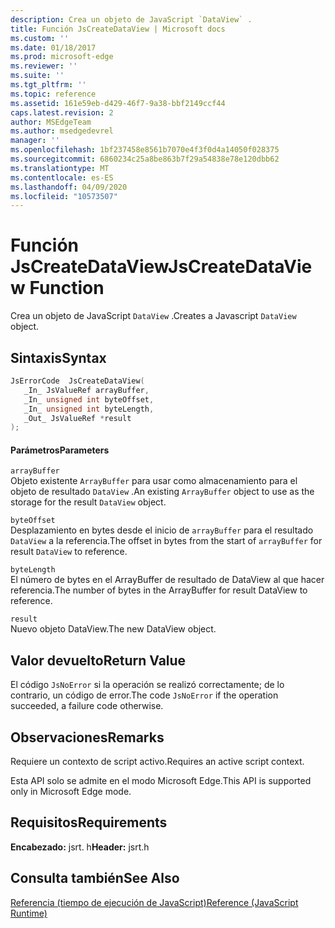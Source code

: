 ```yaml
---
description: Crea un objeto de JavaScript `DataView` .
title: Función JsCreateDataView | Microsoft docs
ms.custom: ''
ms.date: 01/18/2017
ms.prod: microsoft-edge
ms.reviewer: ''
ms.suite: ''
ms.tgt_pltfrm: ''
ms.topic: reference
ms.assetid: 161e59eb-d429-46f7-9a38-bbf2149ccf44
caps.latest.revision: 2
author: MSEdgeTeam
ms.author: msedgedevrel
manager: ''
ms.openlocfilehash: 1bf237458e8561b7070e4f3f0d4a14050f028375
ms.sourcegitcommit: 6860234c25a8be863b7f29a54838e78e120dbb62
ms.translationtype: MT
ms.contentlocale: es-ES
ms.lasthandoff: 04/09/2020
ms.locfileid: "10573507"
---
```

# <span data-ttu-id="95a96-103">Función JsCreateDataView</span><span class="sxs-lookup"><span data-stu-id="95a96-103">JsCreateDataView Function</span></span>
<span data-ttu-id="95a96-104">Crea un objeto de JavaScript `DataView` .</span><span class="sxs-lookup"><span data-stu-id="95a96-104">Creates a Javascript `DataView` object.</span></span>  
  
## <span data-ttu-id="95a96-105">Sintaxis</span><span class="sxs-lookup"><span data-stu-id="95a96-105">Syntax</span></span>  
  
```cpp  
JsErrorCode  JsCreateDataView(  
   _In_ JsValueRef arrayBuffer,  
   _In_ unsigned int byteOffset,  
   _In_ unsigned int byteLength,  
   _Out_ JsValueRef *result  
);  
```  
  
#### <span data-ttu-id="95a96-106">Parámetros</span><span class="sxs-lookup"><span data-stu-id="95a96-106">Parameters</span></span>  
 `arrayBuffer`  
 <span data-ttu-id="95a96-107">Objeto existente `ArrayBuffer` para usar como almacenamiento para el objeto de resultado `DataView` .</span><span class="sxs-lookup"><span data-stu-id="95a96-107">An existing `ArrayBuffer` object to use as the storage for the result `DataView` object.</span></span>  
  
 `byteOffset`  
 <span data-ttu-id="95a96-108">Desplazamiento en bytes desde el inicio de `arrayBuffer` para el resultado `DataView` a la referencia.</span><span class="sxs-lookup"><span data-stu-id="95a96-108">The offset in bytes from the start of `arrayBuffer` for result `DataView` to reference.</span></span>  
  
 `byteLength`  
 <span data-ttu-id="95a96-109">El número de bytes en el ArrayBuffer de resultado de DataView al que hacer referencia.</span><span class="sxs-lookup"><span data-stu-id="95a96-109">The number of bytes in the ArrayBuffer for result DataView to reference.</span></span>  
  
 `result`  
 <span data-ttu-id="95a96-110">Nuevo objeto DataView.</span><span class="sxs-lookup"><span data-stu-id="95a96-110">The new DataView object.</span></span>  
  
## <span data-ttu-id="95a96-111">Valor devuelto</span><span class="sxs-lookup"><span data-stu-id="95a96-111">Return Value</span></span>  
 <span data-ttu-id="95a96-112">El código `JsNoError` si la operación se realizó correctamente; de lo contrario, un código de error.</span><span class="sxs-lookup"><span data-stu-id="95a96-112">The code `JsNoError` if the operation succeeded, a failure code otherwise.</span></span>  
  
## <span data-ttu-id="95a96-113">Observaciones</span><span class="sxs-lookup"><span data-stu-id="95a96-113">Remarks</span></span>  
 <span data-ttu-id="95a96-114">Requiere un contexto de script activo.</span><span class="sxs-lookup"><span data-stu-id="95a96-114">Requires an active script context.</span></span>  
  
 <span data-ttu-id="95a96-115">Esta API solo se admite en el modo Microsoft Edge.</span><span class="sxs-lookup"><span data-stu-id="95a96-115">This API is supported only in Microsoft Edge mode.</span></span>  
  
## <span data-ttu-id="95a96-116">Requisitos</span><span class="sxs-lookup"><span data-stu-id="95a96-116">Requirements</span></span>  
 <span data-ttu-id="95a96-117">**Encabezado:** jsrt. h</span><span class="sxs-lookup"><span data-stu-id="95a96-117">**Header:** jsrt.h</span></span>  
  
## <span data-ttu-id="95a96-118">Consulta también</span><span class="sxs-lookup"><span data-stu-id="95a96-118">See Also</span></span>  
 [<span data-ttu-id="95a96-119">Referencia (tiempo de ejecución de JavaScript)</span><span class="sxs-lookup"><span data-stu-id="95a96-119">Reference (JavaScript Runtime)</span></span>](../chakra-hosting/reference-javascript-runtime.md)